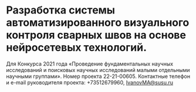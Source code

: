 ﻿# Разработка системы автоматизированного визуального контроля сварных швов на основе нейросетевых технологий.
Для Конкурса 2021 года «Проведение фундаментальных научных исследований и поисковых научных исследований малыми отдельными научными группами».
Номер проекта 22-21-00605.
Контактные телефон и e-mail руководителя проекта: +73512679960, IvanovMA@susu.ru
